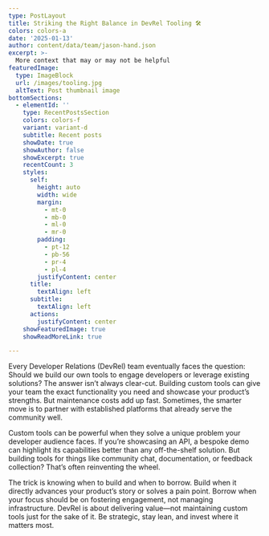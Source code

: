 ```yaml
---
type: PostLayout
title: Striking the Right Balance in DevRel Tooling 🛠️
colors: colors-a
date: '2025-01-13'
author: content/data/team/jason-hand.json
excerpt: >-
  More context that may or may not be helpful
featuredImage:
  type: ImageBlock
  url: /images/tooling.jpg
  altText: Post thumbnail image
bottomSections:
  - elementId: ''
    type: RecentPostsSection
    colors: colors-f
    variant: variant-d
    subtitle: Recent posts
    showDate: true
    showAuthor: false
    showExcerpt: true
    recentCount: 3
    styles:
      self:
        height: auto
        width: wide
        margin:
          - mt-0
          - mb-0
          - ml-0
          - mr-0
        padding:
          - pt-12
          - pb-56
          - pr-4
          - pl-4
        justifyContent: center
      title:
        textAlign: left
      subtitle:
        textAlign: left
      actions:
        justifyContent: center
    showFeaturedImage: true
    showReadMoreLink: true

---
```


Every Developer Relations (DevRel) team eventually faces the question: Should we build our own tools to engage developers or leverage existing solutions? The answer isn’t always clear-cut. Building custom tools can give your team the exact functionality you need and showcase your product’s strengths. But maintenance costs add up fast. Sometimes, the smarter move is to partner with established platforms that already serve the community well.

Custom tools can be powerful when they solve a unique problem your developer audience faces. If you’re showcasing an API, a bespoke demo can highlight its capabilities better than any off-the-shelf solution. But building tools for things like community chat, documentation, or feedback collection? That’s often reinventing the wheel.

The trick is knowing when to build and when to borrow. Build when it directly advances your product’s story or solves a pain point. Borrow when your focus should be on fostering engagement, not managing infrastructure. DevRel is about delivering value—not maintaining custom tools just for the sake of it. Be strategic, stay lean, and invest where it matters most.
